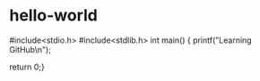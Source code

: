 # hello-world

#include<stdio.h>
#include<stdlib.h>
int main()
{
printf("Learning GitHub\n");

return 0;}
